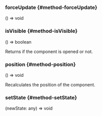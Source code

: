 
### forceUpdate {#method-forceUpdate}

() => void



### isVisible {#method-isVisible}

() => boolean


Returns if the component is opened or not.


### position {#method-position}

() => void


Recalculates the position of the component.

### setState {#method-setState}

(newState: any) => void


